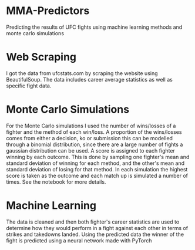 # MMA-Predictors
Predicting the results of UFC fights using machine learning methods and monte carlo simulations
# Web Scraping
I got the data from ufcstats.com by scraping the website using BeautifulSoup. 
The data includes career average statistics as well as specific fight data.
# Monte Carlo Simulations
For the Monte Carlo simulations I used the number of wins/losses of a fighter and the method of each win/loss.
A proportion of the wins/losses comes from either a decision, ko or submission this can be modelled through a binomial distribution, since there are a large number of fights a gaussian distribution can be used. A score is assigned to each fighter winning by each outcome. This is done by sampling one fighter's mean and standard deviation of winning for each method, and the other's mean and standard deviation of losing for that method. In each simulation the highest score is taken as the outcome and each match up is simulated a number of times. See the notebook for more details.
# Machine Learning
The data is cleaned and then both fighter's career statistics are used to determine how they would perform in a fight against each other in terms of strikes and takedowns landed.
Using the predicted data the winner of the fight is predicted using a neural network made with PyTorch

